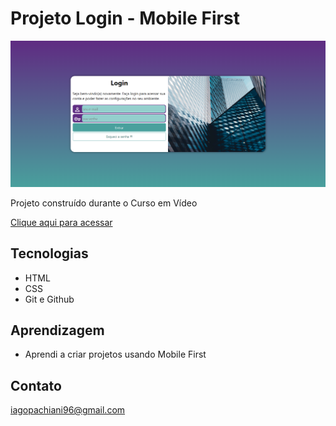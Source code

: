 # Projeto Login - Mobile First

![preview](./imagens/preview.png)

 Projeto construído durante o Curso em Vídeo

 [Clique aqui para acessar](https://iagovalverde.github.io/projeto-login/)

 ## Tecnologias

- HTML
- CSS
- Git e Github

## Aprendizagem

- Aprendi a criar projetos usando Mobile First

## Contato

iagopachiani96@gmail.com